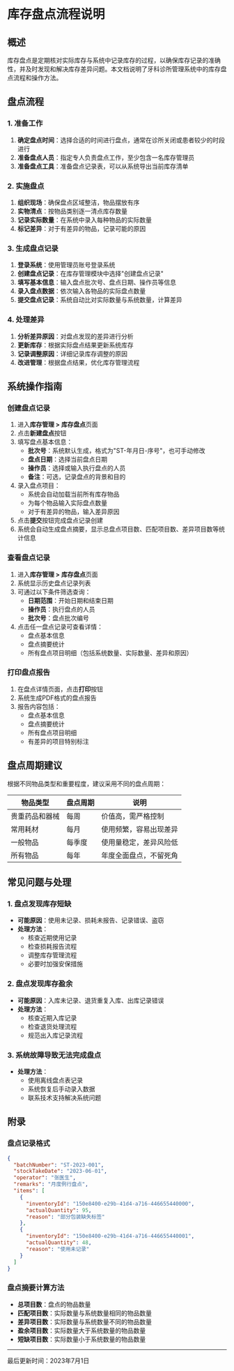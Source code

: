 # 库存盘点流程说明

## 概述

库存盘点是定期核对实际库存与系统中记录库存的过程，以确保库存记录的准确性，并及时发现和解决库存差异问题。本文档说明了牙科诊所管理系统中的库存盘点流程和操作方法。

## 盘点流程

### 1. 准备工作

1. **确定盘点时间**：选择合适的时间进行盘点，通常在诊所关闭或患者较少的时段进行
2. **准备盘点人员**：指定专人负责盘点工作，至少包含一名库存管理员
3. **准备盘点工具**：准备盘点记录表，可以从系统导出当前库存清单

### 2. 实施盘点

1. **组织现场**：确保盘点区域整洁，物品摆放有序
2. **实物清点**：按物品类别逐一清点库存数量
3. **记录实际数量**：在系统中录入每种物品的实际数量
4. **标记差异**：对于有差异的物品，记录可能的原因

### 3. 生成盘点记录

1. **登录系统**：使用管理员账号登录系统
2. **创建盘点记录**：在库存管理模块中选择"创建盘点记录"
3. **填写基本信息**：输入盘点批次号、盘点日期、操作员等信息
4. **录入盘点数据**：依次输入各物品的实际盘点数量
5. **提交盘点记录**：系统自动比对实际数量与系统数量，计算差异

### 4. 处理差异

1. **分析差异原因**：对盘点发现的差异进行分析
2. **更新库存**：根据实际盘点结果更新系统库存
3. **记录调整原因**：详细记录库存调整的原因
4. **改进管理**：根据盘点结果，优化库存管理流程

## 系统操作指南

### 创建盘点记录

1. 进入**库存管理 > 库存盘点**页面
2. 点击**新建盘点**按钮
3. 填写盘点基本信息：
   - **批次号**：系统默认生成，格式为"ST-年月日-序号"，也可手动修改
   - **盘点日期**：选择当前盘点日期
   - **操作员**：选择或输入执行盘点的人员
   - **备注**：可选，记录盘点的背景和目的
4. 录入盘点项目：
   - 系统会自动加载当前所有库存物品
   - 为每个物品输入实际盘点数量
   - 对于有差异的物品，输入差异原因
5. 点击**提交**按钮完成盘点记录创建
6. 系统会自动生成盘点摘要，显示总盘点项目数、匹配项目数、差异项目数等统计信息

### 查看盘点记录

1. 进入**库存管理 > 库存盘点**页面
2. 系统显示历史盘点记录列表
3. 可通过以下条件筛选查询：
   - **日期范围**：开始日期和结束日期
   - **操作员**：执行盘点的人员
   - **批次号**：盘点批次编号
4. 点击任一盘点记录可查看详情：
   - 盘点基本信息
   - 盘点摘要统计
   - 所有盘点项目明细（包括系统数量、实际数量、差异和原因）

### 打印盘点报告

1. 在盘点详情页面，点击**打印**按钮
2. 系统生成PDF格式的盘点报告
3. 报告内容包括：
   - 盘点基本信息
   - 盘点摘要统计
   - 所有盘点项目明细
   - 有差异的项目特别标注

## 盘点周期建议

根据不同物品类型和重要程度，建议采用不同的盘点周期：

| 物品类型 | 盘点周期 | 说明 |
|---------|---------|------|
| 贵重药品和器械 | 每周 | 价值高，需严格控制 |
| 常用耗材 | 每月 | 使用频繁，容易出现差异 |
| 一般物品 | 每季度 | 使用量稳定，差异风险低 |
| 所有物品 | 每年 | 年度全面盘点，不留死角 |

## 常见问题与处理

### 1. 盘点发现库存短缺

- **可能原因**：使用未记录、损耗未报告、记录错误、盗窃
- **处理方法**：
  - 核查近期使用记录
  - 检查损耗报告流程
  - 调整库存管理流程
  - 必要时加强安保措施

### 2. 盘点发现库存盈余

- **可能原因**：入库未记录、退货重复入库、出库记录错误
- **处理方法**：
  - 核查近期入库记录
  - 检查退货处理流程
  - 规范出入库记录流程

### 3. 系统故障导致无法完成盘点

- **处理方法**：
  - 使用离线盘点表记录
  - 系统恢复后手动录入数据
  - 联系技术支持解决系统问题

## 附录

### 盘点记录格式

```json
{
  "batchNumber": "ST-2023-001",
  "stockTakeDate": "2023-06-01",
  "operator": "张医生",
  "remarks": "月度例行盘点",
  "items": [
    {
      "inventoryId": "150e8400-e29b-41d4-a716-446655440000",
      "actualQuantity": 95,
      "reason": "部分包装缺失标签"
    },
    {
      "inventoryId": "150e8400-e29b-41d4-a716-446655440001",
      "actualQuantity": 48,
      "reason": "使用未记录"
    }
  ]
}
```

### 盘点摘要计算方法

- **总项目数**：盘点的物品数量
- **匹配项目数**：实际数量与系统数量相同的物品数量
- **差异项目数**：实际数量与系统数量不同的物品数量
- **盈余项目数**：实际数量大于系统数量的物品数量
- **短缺项目数**：实际数量小于系统数量的物品数量

---

最后更新时间：2023年7月1日 